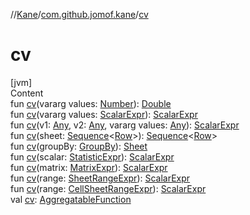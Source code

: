 //[Kane](../index.md)/[com.github.jomof.kane](index.md)/[cv](cv.md)



# cv  
[jvm]  
Content  
fun [cv](cv.md)(vararg values: [Number](https://kotlinlang.org/api/latest/jvm/stdlib/kotlin/-number/index.html)): [Double](https://kotlinlang.org/api/latest/jvm/stdlib/kotlin/-double/index.html)  
fun [cv](cv.md)(vararg values: [ScalarExpr](-scalar-expr/index.md)): [ScalarExpr](-scalar-expr/index.md)  
fun [cv](cv.md)(v1: [Any](https://kotlinlang.org/api/latest/jvm/stdlib/kotlin/-any/index.html), v2: [Any](https://kotlinlang.org/api/latest/jvm/stdlib/kotlin/-any/index.html), vararg values: [Any](https://kotlinlang.org/api/latest/jvm/stdlib/kotlin/-any/index.html)): [ScalarExpr](-scalar-expr/index.md)  
fun [cv](cv.md)(sheet: [Sequence](https://kotlinlang.org/api/latest/jvm/stdlib/kotlin.sequences/-sequence/index.html)<[Row](../com.github.jomof.kane.api/-row/index.md)>): [Sequence](https://kotlinlang.org/api/latest/jvm/stdlib/kotlin.sequences/-sequence/index.html)<[Row](../com.github.jomof.kane.api/-row/index.md)>  
fun [cv](cv.md)(groupBy: [GroupBy](../com.github.jomof.kane.impl.sheet/-group-by/index.md)): [Sheet](../com.github.jomof.kane.impl.sheet/-sheet/index.md)  
fun [cv](cv.md)(scalar: [StatisticExpr](-statistic-expr/index.md)): [ScalarExpr](-scalar-expr/index.md)  
fun [cv](cv.md)(matrix: [MatrixExpr](-matrix-expr/index.md)): [ScalarExpr](-scalar-expr/index.md)  
fun [cv](cv.md)(range: [SheetRangeExpr](../com.github.jomof.kane.impl.sheet/-sheet-range-expr/index.md)): [ScalarExpr](-scalar-expr/index.md)  
fun [cv](cv.md)(range: [CellSheetRangeExpr](../com.github.jomof.kane.impl.sheet/-cell-sheet-range-expr/index.md)): [ScalarExpr](-scalar-expr/index.md)  
val [cv](cv.md): [AggregatableFunction](../com.github.jomof.kane.impl.functions/-aggregatable-function/index.md)  



